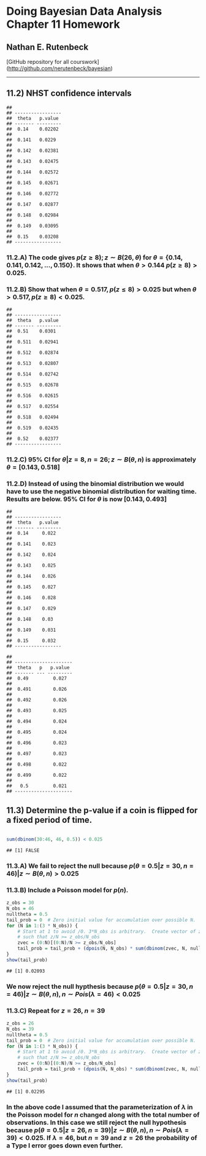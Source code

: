 Doing Bayesian Data Analysis
Chapter 11 Homework
========================================================

## Nathan E. Rutenbeck

[GitHub repository for all courswork] (http://github.com/nerutenbeck/bayesian)

--------------------------------------------------------




## 11.2) NHST confidence intervals


```
## 
## -----------------
##  theta   p.value 
## ------- ---------
##  0.14    0.02202 
## 
##  0.141   0.0229  
## 
##  0.142   0.02381 
## 
##  0.143   0.02475 
## 
##  0.144   0.02572 
## 
##  0.145   0.02671 
## 
##  0.146   0.02772 
## 
##  0.147   0.02877 
## 
##  0.148   0.02984 
## 
##  0.149   0.03095 
## 
##  0.15    0.03208 
## -----------------
```


### 11.2.A) The code gives $p(z \geq 8); z \sim B(26,\theta)$ for $\theta=\{0.14,0.141,0.142,...,0.150\}$. It shows that when $\theta > 0.144$ $p(z \geq 8) > 0.025$.

### 11.2.B) Show that when $\theta=0.517, p(z \leq 8) >0.025$ but when $\theta>0.517, p(z \geq 8) <0.025$.



```
## 
## -----------------
##  theta   p.value 
## ------- ---------
##  0.51    0.0301  
## 
##  0.511   0.02941 
## 
##  0.512   0.02874 
## 
##  0.513   0.02807 
## 
##  0.514   0.02742 
## 
##  0.515   0.02678 
## 
##  0.516   0.02615 
## 
##  0.517   0.02554 
## 
##  0.518   0.02494 
## 
##  0.519   0.02435 
## 
##  0.52    0.02377 
## -----------------
```


### 11.2.C) 95% CI for $\theta|z=8,n=26; z \sim B(\theta,n)$ is approximately $\theta=[0.143,0.518]$

### 11.2.D) Instead of using the binomial distribution we would have to use the negative binomial distribution for waiting time. Results are below. 95% CI for $\theta$ is now $[0.143,0.493]$


```
## 
## -----------------
##  theta   p.value 
## ------- ---------
##  0.14     0.022  
## 
##  0.141    0.023  
## 
##  0.142    0.024  
## 
##  0.143    0.025  
## 
##  0.144    0.026  
## 
##  0.145    0.027  
## 
##  0.146    0.028  
## 
##  0.147    0.029  
## 
##  0.148    0.03   
## 
##  0.149    0.031  
## 
##  0.15     0.032  
## -----------------
```

```
## 
## ---------------------
##  theta   p   p.value 
## ------- --- ---------
##  0.49         0.027  
## 
##  0.491        0.026  
## 
##  0.492        0.026  
## 
##  0.493        0.025  
## 
##  0.494        0.024  
## 
##  0.495        0.024  
## 
##  0.496        0.023  
## 
##  0.497        0.023  
## 
##  0.498        0.022  
## 
##  0.499        0.022  
## 
##   0.5         0.021  
## ---------------------
```


## 11.3) Determine the p-value if a coin is flipped for a fixed period of time.


```r

sum(dbinom(30:46, 46, 0.5)) < 0.025
```

```
## [1] FALSE
```


### 11.3.A) We fail to reject the null because $p(\theta=0.5|z=30, n=46) | z \sim B(\theta,n) > 0.025$

### 11.3.B) Include a Poisson model for $p(n)$.


```r
z_obs = 30
N_obs = 46
nulltheta = 0.5
tail_prob = 0  # Zero initial value for accumulation over possible N.
for (N in 1:(3 * N_obs)) {
    # Start at 1 to avoid /0. 3*N_obs is arbitrary.  Create vector of z values
    # such that z/N >= z_obs/N_obs
    zvec = (0:N)[(0:N)/N >= z_obs/N_obs]
    tail_prob = tail_prob + (dpois(N, N_obs) * sum(dbinom(zvec, N, nulltheta)))
}
show(tail_prob)
```

```
## [1] 0.02093
```


### We now reject the null hypthesis because $p(\theta = 0.5 | z=30, n=46) | z \sim B(\theta,n), n \sim Pois(\lambda=46) < 0.025$

### 11.3.C) Repeat for $z=26$, $n=39$



```r
z_obs = 26
N_obs = 39
nulltheta = 0.5
tail_prob = 0  # Zero initial value for accumulation over possible N.
for (N in 1:(3 * N_obs)) {
    # Start at 1 to avoid /0. 3*N_obs is arbitrary.  Create vector of z values
    # such that z/N >= z_obs/N_obs
    zvec = (0:N)[(0:N)/N >= z_obs/N_obs]
    tail_prob = tail_prob + (dpois(N, N_obs) * sum(dbinom(zvec, N, nulltheta)))
}
show(tail_prob)
```

```
## [1] 0.02295
```


### In the above code I assumed that the parameterization of $\lambda$ in the Poisson model for $n$ changed along with the total number of observations. In this case we still reject the null hypothesis because $p(\theta = 0.5 | z=26, n=39) | z \sim B(\theta,n), n \sim Pois(\lambda=39) < 0.025$. If $\lambda = 46$, but $n=39$ and $z=26$ the probability of a Type I error goes down even further.
